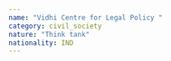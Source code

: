 ```yaml
---
name: "Vidhi Centre for Legal Policy "
category: civil_society
nature: "Think tank"
nationality: IND
---
```

    